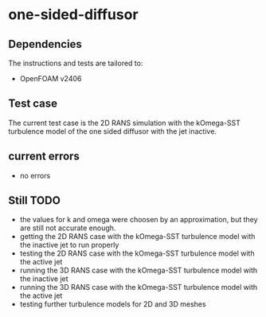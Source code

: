 # one-sided-diffusor
## Dependencies 
The instructions and tests are tailored to:
 - OpenFOAM v2406
## Test case
The current test case is the 2D RANS simulation with the kOmega-SST turbulence model of the one sided diffusor with the jet inactive. 
## current errors
 - no errors   
## Still TODO 
 - the values for k and omega were choosen by an approximation, but they are still not accurate enough. 
 - getting the 2D RANS case with the kOmega-SST turbulence model with the inactive jet to run properly
 - testing the 2D RANS case with the kOmega-SST turbulence model with the active jet
 - running the 3D RANS case with the kOmega-SST turbulence model with the inactive jet
 - running the 3D RANS case with the kOmega-SST turbulence model with the active jet
 - testing further turbulence models for 2D and 3D meshes 
